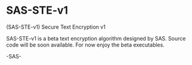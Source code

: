 # SAS-STE-v1
(SAS-STE-v1) Secure Text Encryption v1

SAS-STE-v1 is a beta text encryption algorithm designed by SAS.
Source code will be soon available.
For now enjoy the beta executables. 

-SAS-
